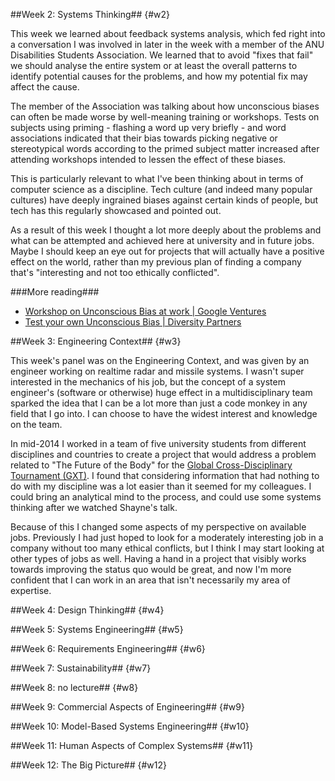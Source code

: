 <!--
<!DOCTYPE html>
<html lang="en">
    <link href='http://fonts.googleapis.com/css?family=Josefin+Slab:400,600,700|Lato' rel='stylesheet' type='text/css'>
    <title>COMP3530 Learning Portfolio | Caitelatte</title>
    <meta name="viewport" content="width=device-width, initial-scale=1">
    <link href="../theme.css" rel="stylesheet">
    <link rel="icon" type="image/png" href="../resources/favicon.png">
  <div id="banner">
    <h1>COMP3530 Learning Portfolio</h1>
  </div>
  <div id="container">
    <div id="body">
        <body>
        <h1 id="title">COMP3530 Learning Portfolio</h1>
        <p>This page will serve as Caitlin M's (u5351248) 2015 <a href="http://cs.anu.edu.au/courses/COMP3530">COMP3530</a> <a href="http://cs.anu.edu.au/courses/COMP3530/lp.html">Learning Portfolio</a>, which is intended to record and analyse her opinions and views on systems and software engineering throughout the course.</p>
        <ul>
          <li><a href="#w2">Week 2: Systems Thinking</a></li>
          <li><a href="#w3">Week 3: Engineering Context</a></li>
          <li><a href="#w4">Week 4: Design Thinking</a></li>
          <li><a href="#w5">Week 5: Systems Engineering</a></li>
          <li><a href="#w6">Week 6: Requirements Engineering</a></li>
          <li><a href="#w7">Week 7: Sustainability</a></li>
          <li><a href="#w8">Week 8: no lecture</a></li>
          <li><a href="#w9">Week 9: Commercial Aspects of Engineering</a></li>
          <li><a href="#w10">Week 10: Model-Based Systems Engineering</a></li>
          <li><a href="#w11">Week 11: Human Aspects of Complex Systems</a></li>
          <li><a href="#w12">Week 12: The Big Picture</a></li>
        </ul>
-->

<!-- 
    COMP3530 Week 2 (Systems Thinking):
    Lesson: Analyse a system and identify potential causes for the problem, as well as how my potential fix may affect the cause.
    Proof: unconscious biases, discussion about bias training from the ANU Disabilities Student Association
    What it changes: Research unconscious biases more before running events around inclusion. Consider what effects a project will have before committing completely to it - even though they will find another engineer, having someone point out problems will bring it to light more than if no one does.
-->

##Week 2: Systems Thinking## {#w2}

This week we learned about feedback systems analysis, which fed right into a conversation I was involved in later in the week with a member of the ANU Disabilities Students Association. We learned that to avoid "fixes that fail" we should analyse the entire system or at least the overall patterns to identify potential causes for the problems, and how my potential fix may affect the cause.

The member of the Association was talking about how unconscious biases can often be made worse by well-meaning training or workshops. Tests on subjects using priming - flashing a word up very briefly - and word associations indicated that their bias towards picking negative or stereotypical words according to the primed subject matter increased after attending workshops intended to lessen the effect of these biases.

This is particularly relevant to what I've been thinking about in terms of computer science as a discipline. Tech culture (and indeed many popular cultures) have deeply ingrained biases against certain kinds of people, but tech has this regularly showcased and pointed out.

As a result of this week I thought a lot more deeply about the problems and what can be attempted and achieved here at university and in future jobs. Maybe I should keep an eye out for projects that will actually have a positive effect on the world, rather than my previous plan of finding a company that's "interesting and not too ethically conflicted".

###More reading###
- [Workshop on Unconscious Bias at work | Google Ventures](https://www.gv.com/lib/unconscious-bias-at-work)
- [Test your own Unconscious Bias | Diversity Partners](http://www.diversitypartners.com.au/test-your-own-unconscious-bias)

<!-- 
    COMP3530 Week 3 (Engineering Context):
    Lesson: Software engineers equipped with systems thinking and an awareness of context can be much, much more than codemonkies. I can choose to be the most multidisciplinary on the team.
    Proof: Mid 2014 Global Cross-Disciplinary Tournament. It was easier to consider problems and solutions that had nothing to do with computer science than I expected. As someone who had more experience with extended group projects than others, I could bring a lot to the table even in areas I had no experience in. It was also easier to rely on research to build an opinion than I had expected. (include video)
    What it changes: Changes my perspective on the jobs that are available in the market. Previously I had just hoped to look for a moderately interesting job in a company without too many ethical conflicts, but I think I may start looking at other types of jobs as well. Potentially research but it doesn't seem like a good place to be.
-->

##Week 3: Engineering Context## {#w3}

This week's panel was on the Engineering Context, and was given by an engineer working on realtime radar and missile systems. I wasn't super interested in the mechanics of his job, but the concept of a system engineer's (software or otherwise) huge effect in a multidisciplinary team sparked the idea that I can be a lot more than just a code monkey in any field that I go into. I can choose to have the widest interest and knowledge on the team.

In mid-2014 I worked in a team of five university students from different disciplines and countries to create a project that would address a problem related to "The Future of the Body" for the [Global Cross-Disciplinary Tournament (GXT)](http://www.iaruni.org/gei/gxt). I found that considering information that had nothing to do with my discipline was a lot easier than it seemed for my colleagues. I could bring an analytical mind to the process, and could use some systems thinking after we watched Shayne's talk.

Because of this I changed some aspects of my perspective on available jobs. Previously I had just hoped to look for a moderately interesting job in a company without too many ethical conflicts, but I think I may start looking at other types of jobs as well. Having a hand in a project that visibly works towards improving the status quo would be great, and now I'm more confident that I can work in an area that isn't necessarily my area of expertise.

<!-- 
    COMP3530 Week 4 (Design thinking):
    Lesson: Apply design to complex systems
    Proof: 
    What it changes:
-->

##Week 4: Design Thinking## {#w4}

<!-- 
    COMP3530 Week 5 (Systems Engineering):
    Lesson: 
    Proof: 
    What it changes:
-->

##Week 5: Systems Engineering## {#w5}

<!-- 
    COMP3530 Week 6 (Requirements Engineering):
    Lesson: 
    Proof: 
    What it changes:
-->

##Week 6: Requirements Engineering## {#w6}

<!-- 
    COMP3530 Week 7 (Sustainability):
    Lesson: 
    Proof: 
    What it changes:
-->

##Week 7: Sustainability## {#w7}

<!-- 
    COMP3530 Week 8 (nope):
    Lesson: 
    Proof: 
    What it changes:
-->

##Week 8: no lecture## {#w8}

<!-- 
    COMP3530 Week 9 (Commercial Aspects of Engineering):
    Lesson: 
    Proof: 
    What it changes:
-->

##Week 9: Commercial Aspects of Engineering## {#w9}

<!-- 
    COMP3530 Week 10 (Model-Based Systems Engineering):
    Lesson: 
    Proof: 
    What it changes:
-->

##Week 10: Model-Based Systems Engineering## {#w10}

<!-- 
    COMP3530 Week 11 (Human Aspects of Complex Systems):
    Lesson: 
    Proof: 
    What it changes:
-->

##Week 11: Human Aspects of Complex Systems## {#w11}

<!-- 
    COMP3530 Week 12 (Expert Panel):
    Lesson: 
    Proof: 
    What it changes:
-->

##Week 12: The Big Picture## {#w12}


<!--
</body>
    </div>
    <div id="footer">
      <footer>
        <p>you're looking at the <strong>COMP3530 Learning Portfolio</strong></p>
        <p><a href="../index.html">back home</a></p> 
      </footer>
    </div>
  </div>
</html>
-->
